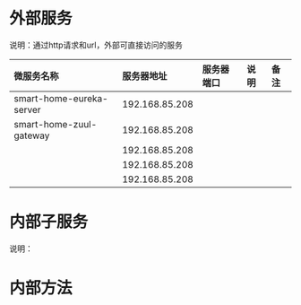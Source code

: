 # 外部服务

说明：通过http请求和url，外部可直接访问的服务

| 微服务名称 | 服务器地址 | 服务器端口 | 说明 | 备注 |
| :--- | :--- | :--- | :--- | :--- |
| smart-home-eureka-server | 192.168.85.208 |  |  |  |
| smart-home-zuul-gateway | 192.168.85.208 |  |  |  |
|  | 192.168.85.208 |  |  |  |
|  | 192.168.85.208 |  |  |  |
|  | 192.168.85.208 |  |  |  |

# 内部子服务

说明：

# 内部方法



